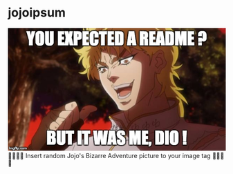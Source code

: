 # jojoipsum

![Dio](data/repo/dio.jpg?raw=true "Dio") 🤜🤜🤜🤜 Insert random Jojo's Bizarre
Adventure picture to your image tag 🤜🤜🤜🤜
